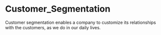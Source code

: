 # Customer_Segmentation
Customer segmentation enables a company to customize its relationships with the customers, as we do in our daily lives.
